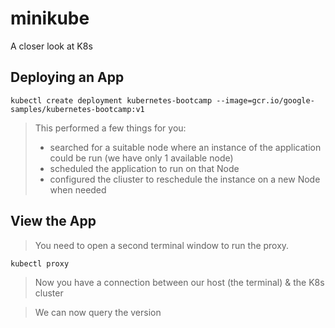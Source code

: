 # minikube
A closer look at K8s

## Deploying an App

```
kubectl create deployment kubernetes-bootcamp --image=gcr.io/google-samples/kubernetes-bootcamp:v1

```
> This performed a few things for you:
> - searched for a suitable node where an instance of the application could be run (we have only 1 available node)
> - scheduled the application to run on that Node
> - configured the cliuster to reschedule the instance on a new Node when needed

## View the App

> You need to open a second terminal window to run the proxy.

```
kubectl proxy

```

> Now you have a connection between our host (the terminal) & the K8s cluster

> We can now query the version 
